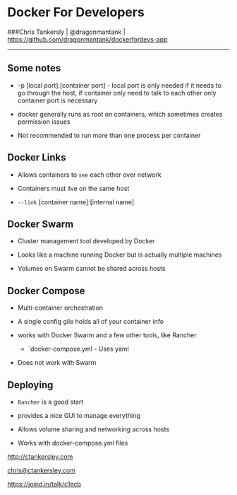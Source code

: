 # Docker For Developers

###Chris Tankersly | @dragonmantank | https://github.com/dragonmantank/dockerfordevs-app

* * *


## Some notes

* -p [local port]:[container port] - local port is only needed if it needs to go through the host, if container only need to talk to each other only container port is necessary

* docker generally runs as root on containers, which sometimes creates permission issues

* Not recommended to run more than one process per container

## Docker Links

* Allows containers to `see` each other over network

* Containers must live on the same host

* `--link` [container name]:[internal name]

## Docker Swarm

* Cluster management tool developed by Docker

* Looks like a machine running Docker but is actually multiple machines

* Volumes on Swarm cannot be shared across hosts

## Docker Compose

* Multi-container orchestration

* A single config gile holds all of your container info

* works with Docker Swarm and a few other tools, like Rancher

    * `docker-compose.yml - Uses yaml

* Does not work with Swarm

## Deploying

* `Rancher` is a good start

* provides a nice GUI to manage everything

* Allows volume sharing and networking across hosts

* Works with docker-compose.yml files

http://ctankersley.com

[chris@ctankersley.com](mailto:chris@ctankersley.com)

https://joind.in/talk/c1ecb

